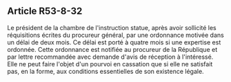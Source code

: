 Article R53-8-32
----
Le président de la chambre de l'instruction statue, après avoir sollicité les
réquisitions écrites du procureur général, par une ordonnance motivée dans un
délai de deux mois. Ce délai est porté à quatre mois si une expertise est
ordonnée. Cette ordonnance est notifiée au procureur de la République et par
lettre recommandée avec demande d'avis de réception à l'intéressé. Elle ne peut
faire l'objet d'un pourvoi en cassation que si elle ne satisfait pas, en la
forme, aux conditions essentielles de son existence légale.
